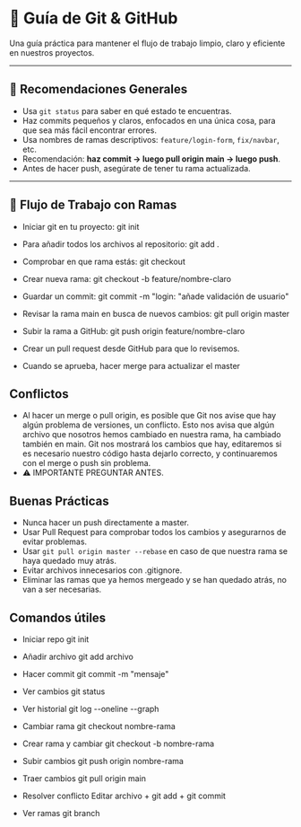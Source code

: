 # 📘 Guía de Git & GitHub

Una guía práctica para mantener el flujo de trabajo limpio, claro y eficiente en nuestros proyectos.

---

## 📌 Recomendaciones Generales

- Usa `git status` para saber en qué estado te encuentras.
- Haz commits pequeños y claros, enfocados en una única cosa, para que sea más fácil encontrar errores.
- Usa nombres de ramas descriptivos: `feature/login-form`, `fix/navbar`, etc.
- Recomendación: **haz commit → luego pull origin main → luego push**.
- Antes de hacer push, asegúrate de tener tu rama actualizada.

---

## 🔁 Flujo de Trabajo con Ramas

- Iniciar git en tu proyecto:
git init

- Para añadir todos los archivos al repositorio:
git add .

- Comprobar en que rama estás:
git checkout

- Crear nueva rama:
git checkout -b feature/nombre-claro

- Guardar un commit:
git commit -m "login: "añade validación de usuario"

- Revisar la rama main en busca de nuevos cambios:
git pull origin master

- Subir la rama a GitHub:
git push origin feature/nombre-claro

- Crear un pull request desde GitHub para que lo revisemos.
- Cuando se aprueba, hacer merge para actualizar el master

## Conflictos

- Al hacer un merge o pull origin, es posible que Git nos avise que hay algún problema de versiones, un conflicto. Esto nos avisa que algún archivo que nosotros hemos cambiado en nuestra rama, ha cambiado también en main. Git nos mostrará los cambios que hay, editaremos si es necesario nuestro código hasta dejarlo correcto, y continuaremos con el merge o push sin problema.
- ⚠ IMPORTANTE PREGUNTAR ANTES.

## Buenas Prácticas

- Nunca hacer un push directamente a master.
- Usar Pull Request para comprobar todos los cambios y asegurarnos de evitar problemas.
- Usar `git pull origin master --rebase` en caso de que nuestra rama se haya quedado muy atrás.
- Evitar archivos innecesarios con .gitignore.
- Eliminar las ramas que ya hemos mergeado y se han quedado atrás, no van a ser necesarias.

## Comandos útiles

- Iniciar repo
git init

- Añadir archivo
git add archivo

- Hacer commit
git commit -m "mensaje"

- Ver cambios
git status

- Ver historial
git log --oneline --graph

- Cambiar rama
git checkout nombre-rama

- Crear rama y cambiar
git checkout -b nombre-rama

- Subir cambios
git push origin nombre-rama

- Traer cambios
git pull origin main

- Resolver conflicto
Editar archivo + git add + git commit

- Ver ramas
git branch
